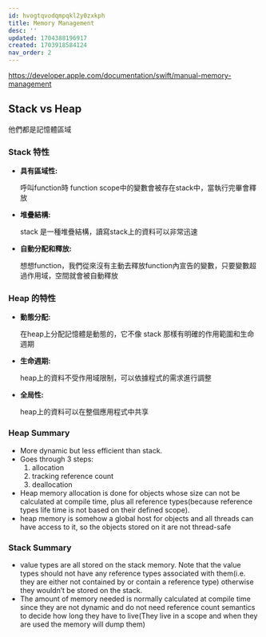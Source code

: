 ```yaml
---
id: hvogtqvodqmpqkl2y0zxkph
title: Memory Management
desc: ''
updated: 1704388196917
created: 1703918584124
nav_order: 2
---
```


https://developer.apple.com/documentation/swift/manual-memory-management

## Stack vs Heap

他們都是記憶體區域

### Stack 特性

- **具有區域性:**

  呼叫function時 function scope中的變數會被存在stack中，當執行完畢會釋放

- **堆疊結構:**

  stack 是一種堆疊結構，讀寫stack上的資料可以非常迅速

- **自動分配和釋放:**

  想想function，我們從來沒有主動去釋放function內宣告的變數，只要變數超過作用域，空間就會被自動釋放

### Heap 的特性

- **動態分配:**

  在heap上分配記憶體是動態的，它不像 stack 那樣有明確的作用範圍和生命週期

- **生命週期:**

  heap上的資料不受作用域限制，可以依據程式的需求進行調整

- **全局性:**

  heap上的資料可以在整個應用程式中共享

### Heap Summary

- More dynamic but less efficient than stack.
- Goes through 3 steps:
  1. allocation
  2. tracking reference count
  3. deallocation
- Heap memory allocation is done for objects whose size can not be calculated at compile time, plus all reference types(because reference types life time is not based on their defined scope).
- heap memory is somehow a global host for objects and all threads can have access to it, so the objects stored on it are not thread-safe

### Stack Summary

- value types are all stored on the stack memory. Note that the value types should not have any reference types associated with them(i.e. they are either not contained by or contain a reference type) otherwise they wouldn’t be stored on the stack.
- The amount of memory needed is normally calculated at compile time since they are not dynamic and do not need reference count semantics to decide how long they have to live(They live in a scope and when they are used the memory will dump them)